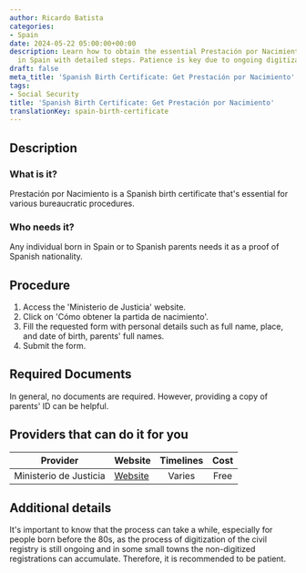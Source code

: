 ```yaml
---
author: Ricardo Batista
categories:
- Spain
date: 2024-05-22 05:00:00+00:00
description: Learn how to obtain the essential Prestación por Nacimiento birth certificate
  in Spain with detailed steps. Patience is key due to ongoing digitization.
draft: false
meta_title: 'Spanish Birth Certificate: Get Prestación por Nacimiento'
tags:
- Social Security
title: 'Spanish Birth Certificate: Get Prestación por Nacimiento'
translationKey: spain-birth-certificate
---
```



## Description

### What is it?

Prestación por Nacimiento is a Spanish birth certificate that's essential for various bureaucratic procedures.

### Who needs it?

Any individual born in Spain or to Spanish parents needs it as a proof of Spanish nationality.

## Procedure

1. Access the 'Ministerio de Justicia' website.
2. Click on 'Cómo obtener la partida de nacimiento'.
3. Fill the requested form with personal details such as full name, place, and date of birth, parents' full names.
4. Submit the form.

## Required Documents

In general, no documents are required. However, providing a copy of parents' ID can be helpful.

## Providers that can do it for you

| Provider               | Website                                                                                                                                 | Timelines | Cost |
| ---------------------- | --------------------------------------------------------------------------------------------------------------------------------------- | :-------: | :--: |
| Ministerio de Justicia | [Website](https://sede.mjusticia.gob.es/es/tramites/certificado-nacimiento) |  Varies   | Free |

## Additional details

It's important to know that the process can take a while, especially for people born before the 80s, as the process of digitization of the civil registry is still ongoing and in some small towns the non-digitized registrations can accumulate. Therefore, it is recommended to be patient.
